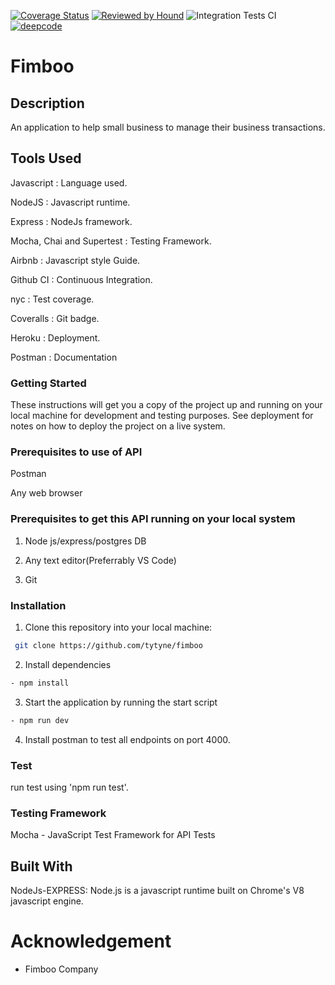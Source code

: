 [![Coverage Status](https://coveralls.io/repos/github/tytyne/fimboo/badge.svg?branch=Develop)](https://coveralls.io/github/tytyne/fimboo?branch=Develop)
[![Reviewed by Hound](https://img.shields.io/badge/Reviewed_by-Hound-8E64B0.svg)](https://houndci.com)
![Integration Tests CI](https://github.com/tytyne/fimboo/workflows/Integration%20Tests%20CI/badge.svg)
[![deepcode](https://www.deepcode.ai/api/gh/badge?key=eyJhbGciOiJIUzI1NiIsInR5cCI6IkpXVCJ9.eyJwbGF0Zm9ybTEiOiJnaCIsIm93bmVyMSI6InR5dHluZSIsInJlcG8xIjoiZmltYm9vIiwiaW5jbHVkZUxpbnQiOmZhbHNlLCJhdXRob3JJZCI6MjYwMzksImlhdCI6MTYwODI3NTYxMn0.MqIXT8M2K6iQeRGNgriKcgsPzeOho7kz3yk1lWFYYt8)](https://www.deepcode.ai/app/gh/tytyne/fimboo/_/dashboard?utm_content=gh%2Ftytyne%2Ffimboo)

Fimboo 
=======

## Description
An application to help small business to manage their business transactions.


## Tools Used
Javascript : Language used.

NodeJS : Javascript runtime.

Express : NodeJs framework.

Mocha, Chai and Supertest : Testing Framework.

Airbnb : Javascript style Guide.

Github CI : Continuous Integration.

nyc : Test coverage.

Coveralls : Git badge.

Heroku : Deployment.

Postman : Documentation

### Getting Started
These instructions will get you a copy of the project up and running on your local machine for development and testing purposes. See deployment for notes on how to deploy the project on a live system.

### Prerequisites to use of API
Postman

Any web browser

### Prerequisites to get this API running on your local system

1. Node js/express/postgres DB

2. Any text editor(Preferrably VS Code)

3. Git

### Installation

1. Clone this repository into your local machine:
```bash
 git clone https://github.com/tytyne/fimboo
```
2. Install dependencies
```bash
- npm install
```
3. Start the application by running the start script
```bash
- npm run dev
```
4. Install postman to test all endpoints on port 4000.

### Test

run test using 'npm run test'.

### Testing Framework
Mocha - JavaScript Test Framework for API Tests


## Built With
NodeJs-EXPRESS: Node.js is a javascript runtime built on Chrome's V8 javascript engine.

# Acknowledgement
<ul>
 <li> Fimboo Company</li>
</ul>


